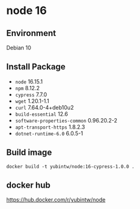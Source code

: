 # node 16

## Environment

Debian 10

## Install Package

- `node` 16.15.1
- `npm` 8.12.2
- `cypress` 7.7.0
- `wget` 1.20.1-1.1
- `curl` 7.64.0-4+deb10u2
- `build-essential` 12.6
- `software-properties-common` 0.96.20.2-2
- `apt-transport-https` 1.8.2.3
- `dotnet-runtime-6.0` 6.0.5-1

## Build image

```
docker build -t yubintw/node:16-cypress-1.0.0 .
```

## docker hub

https://hub.docker.com/r/yubintw/node
